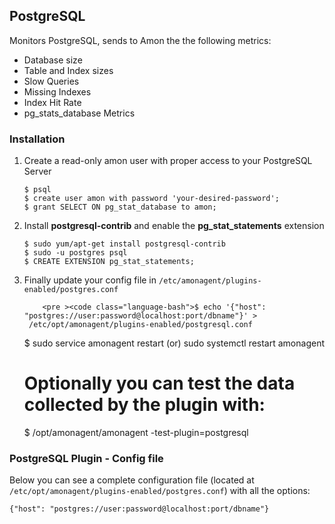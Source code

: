 <h2 id="plugins-postgresql">PostgreSQL</h2>
<p>
Monitors PostgreSQL, sends to Amon the the following metrics:
</p>
<ul>
	<li>Database size</li>
	<li>Table and Index sizes</li>
	<li>Slow Queries</li>
	<li>Missing Indexes</li>
	<li>Index Hit Rate</li>
	<li>pg_stats_database Metrics</li>
</ul>


<h3>Installation</h3>
<ol>
	<li>
		Create a read-only amon user with proper access to your PostgreSQL Server
<pre ><code class="language-bash">$ psql
$ create user amon with password 'your-desired-password';
$ grant SELECT ON pg_stat_database to amon;
</code></pre>
	</li>
	<li>Install <strong>postgresql-contrib</strong> and enable the <strong>pg_stat_statements</strong> extension
<pre ><code class="language-bash">$ sudo yum/apt-get install postgresql-contrib
$ sudo -u postgres psql
$ CREATE EXTENSION pg_stat_statements;
</code></pre></li>
<li>Finally update your config file in <code class='language-bash'>/etc/amonagent/plugins-enabled/postgres.conf</code>

		<pre ><code class="language-bash">$ echo '{"host": "postgres://user:password@localhost:port/dbname"}' >
	 /etc/opt/amonagent/plugins-enabled/postgresql.conf


$ sudo service amonagent restart (or) sudo systemctl restart amonagent

# Optionally you can test the data collected by the plugin with:
$ /opt/amonagent/amonagent -test-plugin=postgresql
</code></pre>
		</li>
</ol>

<h3>PostgreSQL Plugin - Config file</h3>

<p>Below you can see a complete configuration file (located at <code class='language-bash'>/etc/opt/amonagent/plugins-enabled/postgres.conf</code>) with all the options:</p>
<pre><code class="language-bash">{"host": "postgres://user:password@localhost:port/dbname"}
</code></pre>
